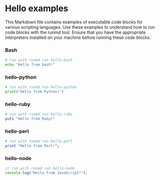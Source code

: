 # Hello examples

This Markdown file contains examples of executable code blocks for various scripting languages. Use these examples to understand how to run code blocks with the runmd tool. Ensure that you have the appropriate interpreters installed on your machine before running these code blocks.

### Bash

```sh {name=hello-bash}
# run with runmd run hello-bash
echo "Hello from bash!"
```

### hello-python

```python {name=hello-python}
# run with runmd run hello-python
print("Hello from Python!")
```

### hello-ruby

```ruby {name=hello-ruby}
# run with runmd run hello-ruby
puts "Hello from Ruby!"
```

### hello-perl

```perl {name=hello-perl}
# run with runmd run hello-perl
print "Hello from Perl!";
```

### hello-node

```javascript {name=hello-node}
// run with runmd run hello-node
console.log("Hello from JavaScript!");
```